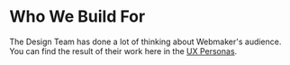 # Who We Build For

The Design Team has done a lot of thinking about Webmaker's audience. You can find the result of their work here in the [UX Personas](http://personas.webmakerprototypes.org/).
